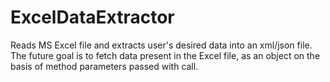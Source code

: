 # ExcelDataExtractor
Reads MS Excel file and extracts user's desired data into an xml/json file. The future goal is to fetch data present in the Excel file, as an object on the basis of method parameters passed with call.
